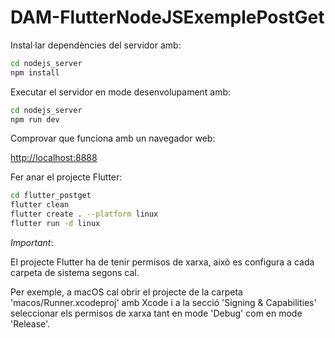# DAM-FlutterNodeJSExemplePostGet

Instal·lar dependències del servidor amb:
    
```bash
cd nodejs_server
npm install
```

Executar el servidor en mode desenvolupament amb:
    
```bash
cd nodejs_server
npm run dev
```

Comprovar que funciona amb un navegador web:

[http://localhost:8888](http://localhost:3000)

Fer anar el projecte Flutter:

```bash
cd flutter_postget
flutter clean
flutter create . --platform linux
flutter run -d linux
```

*Important*:

El projecte Flutter ha de tenir permisos de xarxa, això es configura a cada carpeta de sistema segons cal.

Per exemple, a macOS cal obrir el projecte de la carpeta 'macos/Runner.xcodeproj' amb Xcode i a la secció 'Signing & Capabilities' seleccionar els permisos de xarxa tant en mode 'Debug' com en mode 'Release'.
